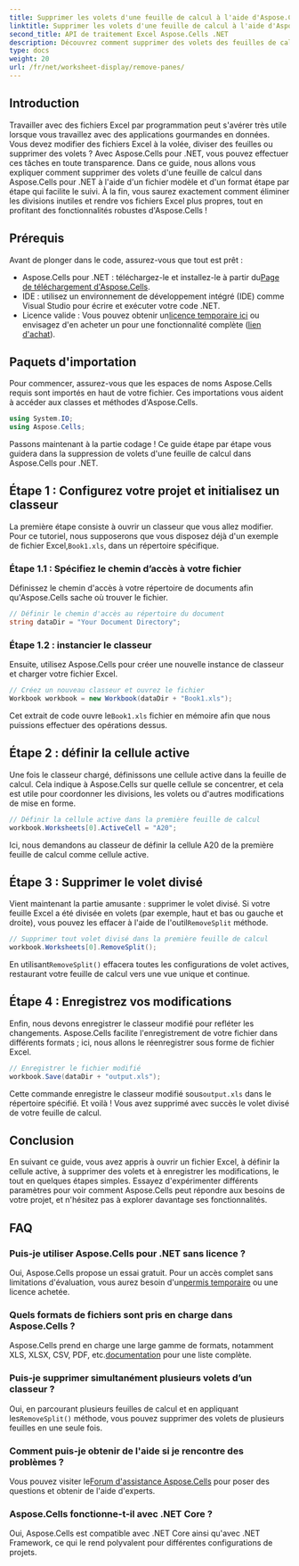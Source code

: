```yaml
---
title: Supprimer les volets d'une feuille de calcul à l'aide d'Aspose.Cells
linktitle: Supprimer les volets d'une feuille de calcul à l'aide d'Aspose.Cells
second_title: API de traitement Excel Aspose.Cells .NET
description: Découvrez comment supprimer des volets des feuilles de calcul à l'aide d'Aspose.Cells pour .NET dans ce didacticiel complet, étape par étape.
type: docs
weight: 20
url: /fr/net/worksheet-display/remove-panes/
---
```

## Introduction
Travailler avec des fichiers Excel par programmation peut s'avérer très utile lorsque vous travaillez avec des applications gourmandes en données. Vous devez modifier des fichiers Excel à la volée, diviser des feuilles ou supprimer des volets ? Avec Aspose.Cells pour .NET, vous pouvez effectuer ces tâches en toute transparence. Dans ce guide, nous allons vous expliquer comment supprimer des volets d'une feuille de calcul dans Aspose.Cells pour .NET à l'aide d'un fichier modèle et d'un format étape par étape qui facilite le suivi.
À la fin, vous saurez exactement comment éliminer les divisions inutiles et rendre vos fichiers Excel plus propres, tout en profitant des fonctionnalités robustes d'Aspose.Cells !
## Prérequis
Avant de plonger dans le code, assurez-vous que tout est prêt :
-  Aspose.Cells pour .NET : téléchargez-le et installez-le à partir du[Page de téléchargement d'Aspose.Cells](https://releases.aspose.com/cells/net/).
- IDE : utilisez un environnement de développement intégré (IDE) comme Visual Studio pour écrire et exécuter votre code .NET.
-  Licence valide : Vous pouvez obtenir un[licence temporaire ici](https://purchase.aspose.com/temporary-license/) ou envisagez d'en acheter un pour une fonctionnalité complète ([lien d'achat](https://purchase.aspose.com/buy)).
## Paquets d'importation
Pour commencer, assurez-vous que les espaces de noms Aspose.Cells requis sont importés en haut de votre fichier. Ces importations vous aident à accéder aux classes et méthodes d'Aspose.Cells.
```csharp
using System.IO;
using Aspose.Cells;
```
Passons maintenant à la partie codage ! Ce guide étape par étape vous guidera dans la suppression de volets d'une feuille de calcul dans Aspose.Cells pour .NET.
## Étape 1 : Configurez votre projet et initialisez un classeur
 La première étape consiste à ouvrir un classeur que vous allez modifier. Pour ce tutoriel, nous supposerons que vous disposez déjà d'un exemple de fichier Excel,`Book1.xls`, dans un répertoire spécifique.
### Étape 1.1 : Spécifiez le chemin d’accès à votre fichier
Définissez le chemin d'accès à votre répertoire de documents afin qu'Aspose.Cells sache où trouver le fichier.
```csharp
// Définir le chemin d'accès au répertoire du document
string dataDir = "Your Document Directory";
```
### Étape 1.2 : instancier le classeur
Ensuite, utilisez Aspose.Cells pour créer une nouvelle instance de classeur et charger votre fichier Excel.
```csharp
// Créez un nouveau classeur et ouvrez le fichier
Workbook workbook = new Workbook(dataDir + "Book1.xls");
```
 Cet extrait de code ouvre le`Book1.xls` fichier en mémoire afin que nous puissions effectuer des opérations dessus.
## Étape 2 : définir la cellule active
Une fois le classeur chargé, définissons une cellule active dans la feuille de calcul. Cela indique à Aspose.Cells sur quelle cellule se concentrer, et cela est utile pour coordonner les divisions, les volets ou d'autres modifications de mise en forme.
```csharp
// Définir la cellule active dans la première feuille de calcul
workbook.Worksheets[0].ActiveCell = "A20";
```
Ici, nous demandons au classeur de définir la cellule A20 de la première feuille de calcul comme cellule active.
## Étape 3 : Supprimer le volet divisé
 Vient maintenant la partie amusante : supprimer le volet divisé. Si votre feuille Excel a été divisée en volets (par exemple, haut et bas ou gauche et droite), vous pouvez les effacer à l'aide de l'outil`RemoveSplit` méthode.
```csharp
// Supprimer tout volet divisé dans la première feuille de calcul
workbook.Worksheets[0].RemoveSplit();
```
 En utilisant`RemoveSplit()` effacera toutes les configurations de volet actives, restaurant votre feuille de calcul vers une vue unique et continue.
## Étape 4 : Enregistrez vos modifications
Enfin, nous devons enregistrer le classeur modifié pour refléter les changements. Aspose.Cells facilite l'enregistrement de votre fichier dans différents formats ; ici, nous allons le réenregistrer sous forme de fichier Excel.
```csharp
// Enregistrer le fichier modifié
workbook.Save(dataDir + "output.xls");
```
 Cette commande enregistre le classeur modifié sous`output.xls` dans le répertoire spécifié. Et voilà ! Vous avez supprimé avec succès le volet divisé de votre feuille de calcul.
## Conclusion
En suivant ce guide, vous avez appris à ouvrir un fichier Excel, à définir la cellule active, à supprimer des volets et à enregistrer les modifications, le tout en quelques étapes simples. Essayez d'expérimenter différents paramètres pour voir comment Aspose.Cells peut répondre aux besoins de votre projet, et n'hésitez pas à explorer davantage ses fonctionnalités.
## FAQ
### Puis-je utiliser Aspose.Cells pour .NET sans licence ?  
 Oui, Aspose.Cells propose un essai gratuit. Pour un accès complet sans limitations d'évaluation, vous aurez besoin d'un[permis temporaire](https://purchase.aspose.com/temporary-license/) ou une licence achetée.
### Quels formats de fichiers sont pris en charge dans Aspose.Cells ?  
Aspose.Cells prend en charge une large gamme de formats, notamment XLS, XLSX, CSV, PDF, etc.[documentation](https://reference.aspose.com/cells/net/) pour une liste complète.
### Puis-je supprimer simultanément plusieurs volets d’un classeur ?  
 Oui, en parcourant plusieurs feuilles de calcul et en appliquant les`RemoveSplit()` méthode, vous pouvez supprimer des volets de plusieurs feuilles en une seule fois.
### Comment puis-je obtenir de l'aide si je rencontre des problèmes ?  
 Vous pouvez visiter le[Forum d'assistance Aspose.Cells](https://forum.aspose.com/c/cells/9) pour poser des questions et obtenir de l'aide d'experts.
### Aspose.Cells fonctionne-t-il avec .NET Core ?  
Oui, Aspose.Cells est compatible avec .NET Core ainsi qu'avec .NET Framework, ce qui le rend polyvalent pour différentes configurations de projets.